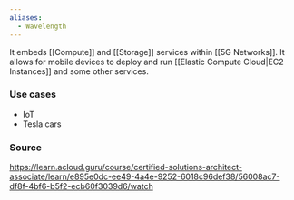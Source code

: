 ```yaml
---
aliases:
  - Wavelength
---
```

It embeds [[Compute]] and [[Storage]] services within [[5G Networks]].
It allows for mobile devices to deploy and run [[Elastic Compute Cloud|EC2 Instances]] and some other services.
### Use cases
* IoT
* Tesla cars
### Source
https://learn.acloud.guru/course/certified-solutions-architect-associate/learn/e895e0dc-ee49-4a4e-9252-6018c96def38/56008ac7-df8f-4bf6-b5f2-ecb60f3039d6/watch